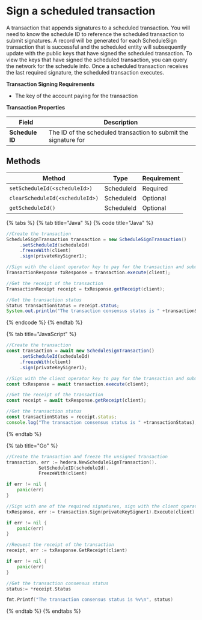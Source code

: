 # Sign a scheduled transaction

A transaction that appends signatures to a scheduled transaction. You will need to know the schedule ID to reference the scheduled transaction to submit signatures. A record will be generated for each ScheduleSign transaction that is successful and the scheduled entity will subsequently update with the public keys that have signed the scheduled transaction. To view the keys that have signed the scheduled transaction, you can query the network for the schedule info. Once a scheduled transaction receives the last required signature, the scheduled transaction executes.

**Transaction Signing Requirements**

* The key of the account paying for the transaction

**Transaction Properties**

| Field           | Description                                                     |
| --------------- | --------------------------------------------------------------- |
| **Schedule ID** | The ID of the scheduled transaction to submit the signature for |

## Methods

| Method                          | Type       | Requirement |
| ------------------------------- | ---------- | ----------- |
| `setScheduleId(<scheduleId>)`   | ScheduleId | Required    |
| `clearScheduleId(<scheduleId>)` | ScheduleId | Optional    |
| `getScheduleId()`               | ScheduleId | Optional    |

{% tabs %}
{% tab title="Java" %}
{% code title="Java" %}
```java
//Create the transaction
ScheduleSignTransaction transaction = new ScheduleSignTransaction()
     .setScheduleId(scheduleId)
     .freezeWith(client)
     .sign(privateKeySigner1);

//Sign with the client operator key to pay for the transaction and submit to a Hedera network
TransactionResponse txResponse = transaction.execute(client);

//Get the receipt of the transaction
TransactionReceipt receipt = txResponse.getReceipt(client);

//Get the transaction status
Status transactionStatus = receipt.status;
System.out.println("The transaction consensus status is " +transactionStatus);
```
{% endcode %}
{% endtab %}

{% tab title="JavaScript" %}
```javascript
//Create the transaction
const transaction = await new ScheduleSignTransaction()
     .setScheduleId(scheduleId)
     .freezeWith(client)
     .sign(privateKeySigner1);

//Sign with the client operator key to pay for the transaction and submit to a Hedera network
const txResponse = await transaction.execute(client);

//Get the receipt of the transaction
const receipt = await txResponse.getReceipt(client);

//Get the transaction status
const transactionStatus = receipt.status;
console.log("The transaction consensus status is " +transactionStatus);
```
{% endtab %}

{% tab title="Go" %}
```go
//Create the transaction and freeze the unsigned transaction
transaction, err := hedera.NewScheduleSignTransaction().
            SetScheduleID(scheduleId).
            FreezeWith(client)

if err != nil {
    panic(err)
}

//Sign with one of the required signatures, sign with the client operator private key and submit the transaction to a Hedera network
txResponse, err := transaction.Sign(privateKeySigner1).Execute(client)

if err != nil {
    panic(err)
}

//Request the receipt of the transaction
receipt, err := txResponse.GetReceipt(client)

if err != nil {
    panic(err)
}

//Get the transaction consensus status
status:= *receipt.Status

fmt.Printf("The transaction consensus status is %v\n", status)
```
{% endtab %}
{% endtabs %}

